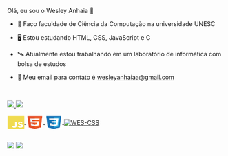    Olá, eu sou o Wesley Anhaia 👋
   
   
- 🏫 Faço faculdade de Ciência da Computação na universidade UNESC

- 🖥️ Estou estudando HTML, CSS, JavaScript e C

- 🛰️ Atualmente estou trabalhando em um laboratório de informática com bolsa de estudos

- 📧 Meu email para contato é wesleyanhaiaa@gmail.com

##

<br>


<div align="left">
<a href="https://github.com/wesleyanhaia">
<img height="170em" src="https://github-readme-stats.vercel.app/api?username=wesleyanhaia&show_icons=true&theme=radical&include_all_commits=true&count_private=true"/>
<img height="170em" src="https://github-readme-stats.vercel.app/api/top-langs/?username=wesleyanhaia&layout=compact&langs_count=7&theme=radical"/>



<div style="display: inline_block"><br>
  <img align="center" alt="WES-Js" height="30" width="40" src="https://raw.githubusercontent.com/devicons/devicon/master/icons/javascript/javascript-plain.svg">
  <img align="center" alt="WES-HTML" height="30" width="40" src="https://raw.githubusercontent.com/devicons/devicon/master/icons/html5/html5-original.svg">
  <img align="center" alt="WES-CSS" height="30" width="40" src="https://raw.githubusercontent.com/devicons/devicon/master/icons/css3/css3-original.svg">
  <img align="center" alt="WES-CSS" height="30" width="40" src="https://cdn.jsdelivr.net/gh/devicons/devicon/icons/c/c-original.svg" />
</div>
  
  ##
 
<div> 
  <a href="https://instagram.com/wesleyanhaia" target="_blank"><img src="https://img.shields.io/badge/-Instagram-%23E4405F?style=for-the-badge&logo=instagram&logoColor=white" target="_blank"></a>
  <a href = "mailto:wesleyanhaiaa@gmail.com"><img src="https://img.shields.io/badge/-Gmail-%23333?style=for-the-badge&logo=gmail&logoColor=white" target="_blank"></a>
</div>


  
